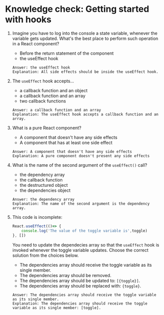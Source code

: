 # Knowledge check: Getting started with hooks

1. Imagine you have to log into the console a state variable, whenever the variable gets updated. What's the best place to perform such operation in a React component?
    - Before the return statement of the component
    - the useEffect hook 
    ```
    Answer: the useEffect hook
    Explanation: All side effects should be inside the useEffect hook.
    ```

2. The `useEffect` hook accepts...
    - a callback function and an object 
    - a callback function and an array 
    - two callback functions 
    ```
    Answer: a callback function and an array 
    Explanation: The useEffect hook accepts a callback function and an array.
    ```

3. What is a pure React component?
    - A component that doesn't have any side effects
    - A component that has at least one side effect
    ```
    Answer: A component that doesn't have any side effects
    Explanation: A pure component doesn't present any side effects
    ```

4. What is the name of the second argument of the `useEffect()` call?
    - the dependency array 
    - the callback function 
    - the destructured object 
    - the dependencies object 
    ```
    Answer: the dependency array
    Explanation: The name of the second argument is the dependency array.
    ```

5. This code is incomplete:
    ```jsx
    React.useEffect(()=> {
        console.log('The value of the toggle variable is',toggle)
    }, [])
    ```
    You need to update the dependecies array so that the `useEffect` hook is invoked whenever the toggle variable updates. Choose the correct solution from the choices below.
    - The dependencies array should receive the toggle variable as its single member. 
    - The dependencies array should be removed. 
    - The dependencies array should be updated to: `[{toggle}]`. 
    - The dependencies array should be replaced with: `{toggle}`. 
    ```
    Answer: The dependencies array should receive the toggle variable as its single member.
    Explanation: The dependencies array should receive the toggle variable as its single member: [toggle].
    ```
